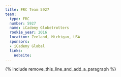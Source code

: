 ```yaml
---
title: FRC Team 5927
team:
  type: FRC
  number: 5927
  name: iCademy Globetrotters
  rookie_year: 2016
  location: Zeeland, Michigan, USA
  sponsors:
  - iCademy Global
  links:
    Website:
---
```


{% include remove_this_line_and_add_a_paragraph %}